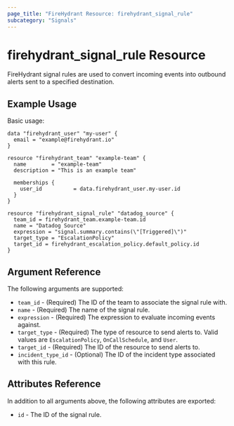 ```yaml
---
page_title: "FireHydrant Resource: firehydrant_signal_rule"
subcategory: "Signals"
---
```


# firehydrant_signal_rule Resource

FireHydrant signal rules are used to convert incoming events into outbound alerts sent to a specified destination.

## Example Usage

Basic usage:
```hcl
data "firehydrant_user" "my-user" {
  email = "example@firehydrant.io"
}

resource "firehydrant_team" "example-team" {
  name        = "example-team"
  description = "This is an example team"

  memberships {
    user_id          = data.firehydrant_user.my-user.id
  }
}

resource "firehydrant_signal_rule" "datadog_source" {
  team_id = firehydrant_team.example-team.id
  name = "Datadog Source"
  expression = "signal.summary.contains(\"[Triggered]\")"
  target_type = "EscalationPolicy"
  target_id = firehydrant_escalation_policy.default_policy.id
}
```

## Argument Reference

The following arguments are supported:

* `team_id` - (Required) The ID of the team to associate the signal rule with.
* `name` - (Required) The name of the signal rule.
* `expression` - (Required) The expression to evaluate incoming events against.
* `target_type` - (Required) The type of resource to send alerts to. Valid values are `EscalationPolicy`, `OnCallSchedule`, and `User`.
* `target_id` - (Required) The ID of the resource to send alerts to.
* `incident_type_id` - (Optional) The ID of the incident type associated with this rule.

## Attributes Reference

In addition to all arguments above, the following attributes are exported:

* `id` - The ID of the signal rule.
